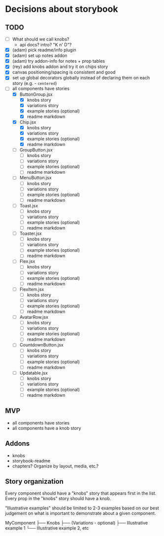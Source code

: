 # Decisions about storybook

## TODO

- [ ] What should we call knobs?
  - api docs? intro? "K n' D"?
- [x] (adam) pick readme/info plugin
- [x] (adam) set up notes addon
- [x] (adam) try addon-info for notes + prop tables
- [x] (rey) add knobs addon and try it on chips story
- [x] canvas positioning/spacing is consistent and good
- [x] set up global decorators globally instead of declaring them on each story (e.g. - `centered`)
- [ ] all components have stories
  - [x] ButtonGroup.jsx
    - [x] knobs story
    - [x] variations story
    - [x] example stories (optional)
    - [x] readme markdown
  - [x] Chip.jsx
    - [x] knobs story
    - [x] variations story
    - [x] example stories (optional)
    - [x] readme markdown
  - [ ] GroupButton.jsx
    - [ ] knobs story
    - [ ] variations story
    - [ ] example stories (optional)
    - [ ] readme markdown
  - [ ] MenuButton.jsx
    - [ ] knobs story
    - [ ] variations story
    - [ ] example stories (optional)
    - [ ] readme markdown
  - [ ] Toast.jsx
    - [ ] knobs story
    - [ ] variations story
    - [ ] example stories (optional)
    - [ ] readme markdown
  - [ ] Toaster.jsx
    - [ ] knobs story
    - [ ] variations story
    - [ ] example stories (optional)
    - [ ] readme markdown
  - [ ] Flex.jsx
    - [ ] knobs story
    - [ ] variations story
    - [ ] example stories (optional)
    - [ ] readme markdown
  - [ ] FlexItem.jsx
    - [ ] knobs story
    - [ ] variations story
    - [ ] example stories (optional)
    - [ ] readme markdown
  - [ ] AvatarRow.jsx
    - [ ] knobs story
    - [ ] variations story
    - [ ] example stories (optional)
    - [ ] readme markdown
  - [ ] CountdownButton.jsx
    - [ ] knobs story
    - [ ] variations story
    - [ ] example stories (optional)
    - [ ] readme markdown
  - [ ] Updatable.jsx
    - [ ] knobs story
    - [ ] variations story
    - [ ] example stories (optional)
    - [ ] readme markdown

## MVP
- all components have stories
- all components have a knob story

## Addons

- knobs
- storybook-readme
- chapters? Organize by layout, media, etc.?

## Story organization

Every component should have a "knobs" story that appears first in the list.
Every prop in the "knobs" story should have a knob.

"Illustrative examples" should be limited to 2-3 examples based on our best judgement on
what is important to demonstrate about a given component.

MyComponent
├── Knobs
├── (Variations - optional)
├── Illustrative example 1
└── Illustrative example 2, etc


